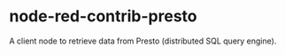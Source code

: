 # node-red-contrib-presto
A client node to retrieve data from Presto (distributed SQL query engine).